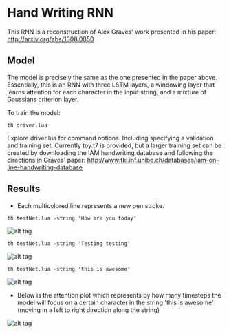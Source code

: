 # Hand Writing RNN

This RNN is a reconstruction of Alex Graves' work presented in his paper: http://arxiv.org/abs/1308.0850

## Model

The model is precisely the same as the one presented in the paper above. Essentially, this is an RNN with three
LSTM layers, a windowing layer that learns attention for each character in the input string, and a mixture of
Gaussians criterion layer.

To train the model:
```
th driver.lua 
```

Explore driver.lua for command options. Including specifying a validation and training set. Currently toy.t7 is provided, but a larger training set can be created by downloading the IAM handwriting database and following the directions in Graves' paper: http://www.fki.inf.unibe.ch/databases/iam-on-line-handwriting-database

## Results

* Each multicolored line represents a new pen stroke.

```
th testNet.lua -string 'How are you today'
```
![alt tag](https://github.com/jarmstrong2/handwritingnet/blob/master/samples/howareyoutoday.png)

```
th testNet.lua -string 'Testing testing'
```
![alt tag](https://github.com/jarmstrong2/handwritingnet/blob/master/samples/testingtesting.png)

```
th testNet.lua -string 'this is awesome'
```
![alt tag](https://github.com/jarmstrong2/handwritingnet/blob/master/samples/thisisawesome.png)

* Below is the attention plot which represents by how many timesteps the model will focus on a certain character in the string 'this is awesome' (moving in a left to right direction along the string)

![alt tag](https://github.com/jarmstrong2/handwritingnet/blob/master/samples/thisisawesome_attention.png)

